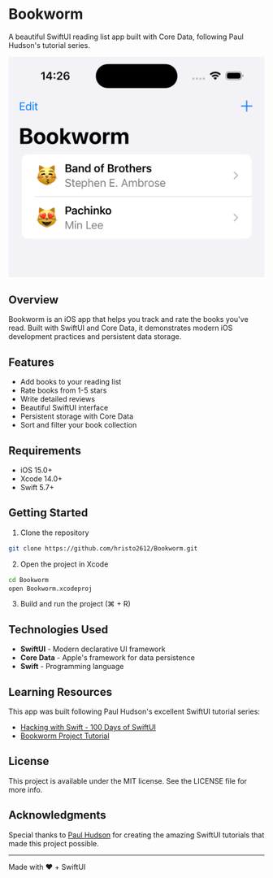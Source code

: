 # Bookworm

A beautiful SwiftUI reading list app built with Core Data, following Paul Hudson's tutorial series.

![Bookworm App](app_showcase.png)

## Overview

Bookworm is an iOS app that helps you track and rate the books you've read. Built with SwiftUI and Core Data, it demonstrates modern iOS development practices and persistent data storage.

## Features

- Add books to your reading list
- Rate books from 1-5 stars
- Write detailed reviews
- Beautiful SwiftUI interface
- Persistent storage with Core Data
- Sort and filter your book collection

## Requirements

- iOS 15.0+
- Xcode 14.0+
- Swift 5.7+

## Getting Started

1. Clone the repository

```bash
git clone https://github.com/hristo2612/Bookworm.git
```

2. Open the project in Xcode

```bash
cd Bookworm
open Bookworm.xcodeproj
```

3. Build and run the project (⌘ + R)

## Technologies Used

- **SwiftUI** - Modern declarative UI framework
- **Core Data** - Apple's framework for data persistence
- **Swift** - Programming language

## Learning Resources

This app was built following Paul Hudson's excellent SwiftUI tutorial series:

- [Hacking with Swift - 100 Days of SwiftUI](https://www.hackingwithswift.com/100/swiftui)
- [Bookworm Project Tutorial](https://www.hackingwithswift.com/books/ios-swiftui/bookworm-introduction)

## License

This project is available under the MIT license. See the LICENSE file for more info.

## Acknowledgments

Special thanks to [Paul Hudson](https://twitter.com/twostraws) for creating the amazing SwiftUI tutorials that made this project possible.

---

Made with ❤️ + SwiftUI
